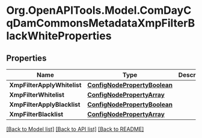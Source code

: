 # Org.OpenAPITools.Model.ComDayCqDamCommonsMetadataXmpFilterBlackWhiteProperties
## Properties

Name | Type | Description | Notes
------------ | ------------- | ------------- | -------------
**XmpFilterApplyWhitelist** | [**ConfigNodePropertyBoolean**](ConfigNodePropertyBoolean.md) |  | [optional] 
**XmpFilterWhitelist** | [**ConfigNodePropertyArray**](ConfigNodePropertyArray.md) |  | [optional] 
**XmpFilterApplyBlacklist** | [**ConfigNodePropertyBoolean**](ConfigNodePropertyBoolean.md) |  | [optional] 
**XmpFilterBlacklist** | [**ConfigNodePropertyArray**](ConfigNodePropertyArray.md) |  | [optional] 

[[Back to Model list]](../README.md#documentation-for-models) [[Back to API list]](../README.md#documentation-for-api-endpoints) [[Back to README]](../README.md)

